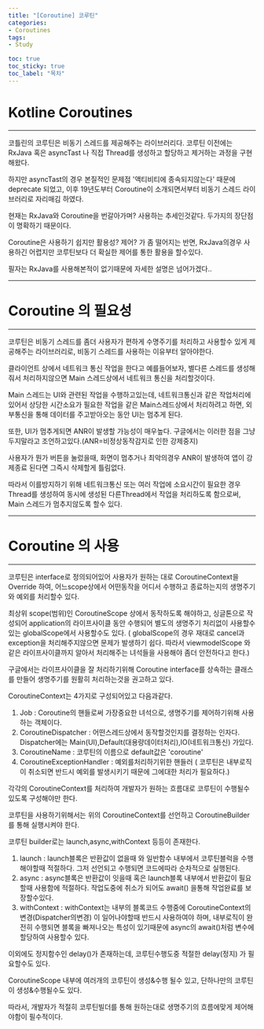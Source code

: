 ```yaml
---
title: "[Coroutine] 코루틴"
categories:
- Coroutines
tags:
- Study

toc: true
toc_sticky: true
toc_label: "목차"
---
```


# Kotline Coroutines
---
코틀린의 코루틴은 비동기 스레드를 제공해주는 라이브러리다. 코루틴 이전에는 RxJava 혹은 asyncTast 나 직접 Thread를 생성하고 할당하고 제거하는 과정을 구현해왔다.

하지만 asyncTast의 경우 본질적인 문제점 '액티비티에 종속되지않는다' 때문에 deprecate 되었고, 이후 19년도부터 Coroutine이 소개되면서부터 비동기 스레드 라이브러리로 자리매김 하였다.

현재는 RxJava와 Coroutine을 번갈아가며? 사용하는 추세인것같다. 두가지의 장단점이 명확하기 때문이다.

Coroutine은 사용하기 쉽지만 활용성? 제어? 가 좀 떨어지는 반면, RxJava의경우 사용하긴 어렵지만 코루틴보다 더 확실한 제어를 통한 활용을 할수있다.

필자는 RxJava를 사용해본적이 없기때문에 자세한 설명은 넘어가겠다..

---
# Coroutine 의 필요성
---
코루틴은 비동기 스레드를 좀더 사용자가 편하게 수명주기를 처리하고 사용할수 있게 제공해주는 라이브러리로, 비동기 스레드를 사용하는 이유부터 알아야한다.

클라이언트 상에서 네트워크 통신 작업을 한다고 예를들어보자, 별다른 스레드를 생성해줘서 처리하지않으면 Main 스레드상에서 네트워크 통신을 처리할것이다.

Main 스레드는 UI와 관련된 작업을 수행하고있는데, 네트워크통신과 같은 작업처리에 있어서 상당한 시간소요가 필요한 작업을 같은 Main스레드상에서 처리하려고 하면,  외부통신을 통해 데이터를 주고받아오는 동안 UI는 멈추게 된다. 

또한, UI가 멈추게되면 ANR이 발생할 가능성이 매우높다. 구글에서는 이러한 점을 그냥두지말라고 조언하고있다.(ANR=비정상동작감지로 인한 강제중지)

사용자가 뭔가 버튼을 눌렀을때, 화면이 멈추거나 최악의경우 ANR이 발생하여 앱이 강제종료 된다면 그즉시 삭제할게 틀림없다.

따라서 이를방지하기 위해 네트워크통신 또는 여러 작업에 소요시간이 필요한 경우 Thread를 생성하여 동시에 생성된 다른Thread에서 작업을 처리하도록 함으로써, Main 스레드가 멈추지않도록 할수 있다.

---
# Coroutine 의 사용
---
코루틴은 interface로 정의되어있어 사용자가 원하는 대로 CoroutineContext을 Override 하여, 어느scope상에서 어떤동작을 어디서 수행하고 종료하는지의 생명주기와 예외를 처리할수 있다. 

최상위 scope(범위)인 CoroutineScope 상에서 동작하도록 해야하고, 싱글톤으로 작성되어 application의 라이프사이클 동안 수행되어 별도의 생명주기 처리없이 사용할수있는 globalScope에서 사용할수도 있다. ( globalScope의 경우 재대로 cancel과 exception을 처리해주지않으면 문제가 발생하기 쉽다. 따라서 viewmodelScope 와같은 라이프사이클까지 알아서 처리해주는 녀석들을 사용해야 좀더 안전하다고 한다.)

구글에서는 라이프사이클을 잘 처리하기위해 Coroutine interface를 상속하는 클래스를 만들어 생명주기를 원활히 처리하는것을 권고하고 있다.

CoroutineContext는 4가지로 구성되어있고 다음과같다.

1. Job : Coroutine의 핸들로써 가장중요한 녀석으로, 생명주기를 제어하기위해 사용하는 객체이다. 
2. CoroutineDispatcher : 어떤스레드상에서 동작할것인지를 결정하는 인자다. Dispatcher에는 Main(UI),Default(대용량데이터처리),IO(네트워크통신) 가있다.
3. CoroutineName : 코루틴의 이름으로 default값은 'coroutine'
4. CoroutineExceptionHandler : 예외를처리하기위한 핸들러 ( 코루틴은 내부로직이 취소되면 반드시 예외를 발생시키기 때문에 그에대한 처리가 필요하다.)

각각의 CoroutineContext를 처리하여 개발자가 원하는 흐름대로 코루틴이 수행될수 있도록 구성해야만 한다.

코루틴을 사용하기위해서는 위의 CoroutineContext를 선언하고 CoroutineBuilder를 통해 실행시켜야 한다.

코루틴 builder로는 launch,async,withContext 등등이 존재한다.

1. launch : launch블록은 반환값이 없을때 와 일반함수 내부에서 코루틴블럭을 수행해야할때 적절하다.  그저 선언되고 수행되면 코드에따라 순차적으로 실행된다.
2. async : async블록은 반환값이 잇을때 혹은 launch블록 내부에서 반환값이 필요할때 사용함에 적절하다.  작업도중에 취소가 되어도 await() 을통해 작업완료를 보장할수있다.
3. withContext : withContext는 내부의 블록코드 수행중에 CoroutineContext의 변경(Dispatcher의변경) 이 일어나야할때 반드시 사용하여야 하며, 내부로직이 완전히 수행되면 블록을 빠져나오는 특성이 있기때문에 async의 await()처럼 변수에 할당하여 사용할수 있다.

이외에도 정지함수인 delay()가 존재하는데, 코루틴수행도중 적절한 delay(정지) 가 필요할수도 있다.

CoroutineScope 내부에 여러개의 코루틴이 생성&수행 될수 있고, 단하나만의 코루틴이 생성&수행될수도 있다.

따라서, 개발자가 적절히 코루틴빌더를 통해 원하는대로 생명주기의 흐름에맞게 제어해야함이 필수적이다.